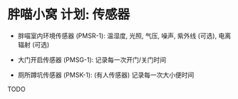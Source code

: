 # 胖喵小窝 计划: 传感器

+ 胖喵室内环境传感器 (PMSR-1):
  温湿度, 光照, 气压, 噪声, 紫外线 (可选), 电离辐射 (可选)

+ 大门开启传感器 (PMSG-1): 记录每一次开门/关门时间

+ 厕所蹲坑传感器 (PMSK-1): (有人传感器) 记录每一次大小便时间


TODO
